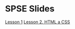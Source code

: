 # SPSE Slides

[Lesson 1](https://dullus.github.io/slides/SPSE/lesson1-slides/lesson-01.html#/)
[Lesson 2. HTML a CSS](https://dullus.github.io/slides/lesson-02.html)